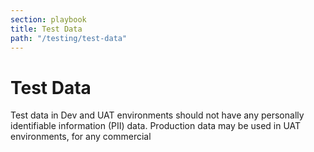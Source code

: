 ```yaml
---
section: playbook
title: Test Data
path: "/testing/test-data"
---
```


# Test Data

Test data in Dev and UAT environments should not have any personally
identifiable information (PII) data. Production data may be used in UAT
environments, for any commercial

